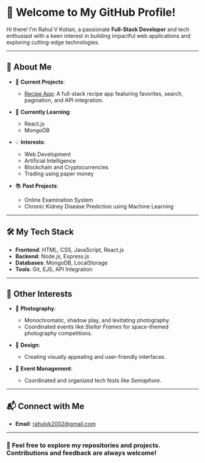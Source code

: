 # 👋 Welcome to My GitHub Profile!  

Hi there! I'm Rahul V Kotian, a passionate **Full-Stack Developer** and tech enthusiast with a keen interest in building impactful web applications and exploring cutting-edge technologies.  

---

## 🚀 About Me  
- 🔭 **Current Projects**:  
  - [Recipe App](#): A full-stack recipe app featuring favorites, search, pagination, and API integration.  

- 🌱 **Currently Learning**:  
  - React.js  
  - MongoDB  

- 💡 **Interests**:  
  - Web Development  
  - Artificial Intelligence  
  - Blockchain and Cryptocurrencies  
  - Trading using paper money  

- 📚 **Past Projects**:  
  - Online Examination System  
  - Chronic Kidney Disease Prediction using Machine Learning  

---

## 🛠️ My Tech Stack  
- **Frontend**: HTML, CSS, JavaScript, React.js  
- **Backend**: Node.js, Express.js  
- **Databases**: MongoDB, LocalStorage  
- **Tools**: Git, EJS, API Integration  

---

## 🌌 Other Interests  
- 📸 **Photography**:  
  - Monochromatic, shadow play, and levitating photography.  
  - Coordinated events like *Stellar Frames* for space-themed photography competitions.  

- 🎨 **Design**:  
  - Creating visually appealing and user-friendly interfaces.  

- 🎉 **Event Management**:  
  - Coordinated and organized tech fests like *Semaphore*.  

---

## 📬 Connect with Me  
- **Email**: rahulvk2002@gmail.com

---

### 🌟 Feel free to explore my repositories and projects. Contributions and feedback are always welcome!
